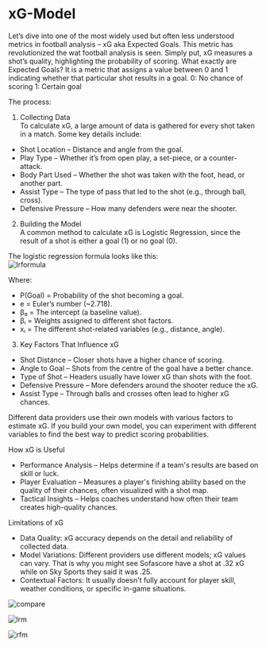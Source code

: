 # xG-Model

 
Let’s dive into one of the most widely used but often less understood metrics in football analysis – xG aka Expected Goals. This metric has revolutionized the wat football analysis is seen. Simply put, xG measures a shot’s quality, highlighting the probability of scoring. 
What exactly are Expected Goals?
It is a metric that assigns a value between 0 and 1 indicating whether that particular shot results in a goal. 
0: No chance of scoring
1: Certain goal

The process:
1. Collecting Data  
To calculate xG, a large amount of data is gathered for every shot taken in a match. Some key details include:  
- Shot Location – Distance and angle from the goal.  
- Play Type – Whether it’s from open play, a set-piece, or a counter-attack.  
- Body Part Used – Whether the shot was taken with the foot, head, or another part.  
- Assist Type – The type of pass that led to the shot (e.g., through ball, cross).  
- Defensive Pressure – How many defenders were near the shooter.  

 2. Building the Model  
A common method to calculate xG is Logistic Regression, since the result of a shot is either a goal (1) or no goal (0).  

The logistic regression formula looks like this:  
 ![lrformula](https://github.com/user-attachments/assets/f6418f0e-a759-4c65-b792-f133a1c5c204)

Where:  
- P(Goal) = Probability of the shot becoming a goal.  
- e = Euler’s number (~2.718).  
- β₀ = The intercept (a baseline value).  
- βᵢ = Weights assigned to different shot factors.  
- xᵢ = The different shot-related variables (e.g., distance, angle).  

 3. Key Factors That Influence xG  
- Shot Distance – Closer shots have a higher chance of scoring.  
- Angle to Goal – Shots from the centre of the goal have a better chance.  
- Type of Shot – Headers usually have lower xG than shots with the foot.  
- Defensive Pressure – More defenders around the shooter reduce the xG.  
- Assist Type – Through balls and crosses often lead to higher xG chances.  

Different data providers use their own models with various factors to estimate xG. If you build your own model, you can experiment with different variables to find the best way to predict scoring probabilities.

How xG is Useful
-	Performance Analysis – Helps determine if a team's results are based on skill or luck.
-	Player Evaluation – Measures a player's finishing ability based on the quality of their chances, often visualized with a shot map.
-	Tactical Insights – Helps coaches understand how often their team creates high-quality chances.

Limitations of xG
-	Data Quality: xG accuracy depends on the detail and reliability of collected data.
-	Model Variations: Different providers use different models; xG values can vary. That is why you might see Sofascore have a shot at .32 xG while on Sky Sports they said it was .25.
-	Contextual Factors: It usually doesn't fully account for player skill, weather conditions, or specific in-game situations.


![compare](https://github.com/user-attachments/assets/f236ec94-21f7-4a25-b6b7-baf6b55acca6)

![lrm](https://github.com/user-attachments/assets/83fd8a4b-d5c4-42b8-b4df-88ed67070b60)

![rfm](https://github.com/user-attachments/assets/fbf62fea-5074-48f8-ba4d-60951871fb9f)



 

 
 

